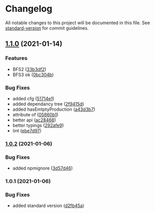 # Changelog

All notable changes to this project will be documented in this file. See [standard-version](https://github.com/conventional-changelog/standard-version) for commit guidelines.

## [1.1.0](https://github.com/jlguenego/syntax-analysis/compare/v1.0.2...v1.1.0) (2021-01-14)


### Features

* BFS2 ([33b3df2](https://github.com/jlguenego/syntax-analysis/commit/33b3df2e4c1ccb415e1996ad1a1cbc283cb2c246))
* BFS3 ok ([0bc304b](https://github.com/jlguenego/syntax-analysis/commit/0bc304b3d88e2637881c22d985057d34eb585ee6))


### Bug Fixes

* added cfg ([51714e1](https://github.com/jlguenego/syntax-analysis/commit/51714e1aed81a57500175f6a23fb482719ee88ec))
* added dependancy tree ([2f9415d](https://github.com/jlguenego/syntax-analysis/commit/2f9415d7e156fb53f226e505e7986f9789a1327c))
* added hasEmtptyProduction ([a43d3b7](https://github.com/jlguenego/syntax-analysis/commit/a43d3b712575742e9d602de0ad338e4e1786c2f2))
* attribute of ([05860b1](https://github.com/jlguenego/syntax-analysis/commit/05860b1d938de44389d44a3661014a2d93dd95f4))
* better api ([ac28468](https://github.com/jlguenego/syntax-analysis/commit/ac28468532c99e074a54e4a699f6c6c46d8087f8))
* better typings ([292afe9](https://github.com/jlguenego/syntax-analysis/commit/292afe905e5fc0edc2f710236eb3733be8ce6c54))
* lint ([ebe7d97](https://github.com/jlguenego/syntax-analysis/commit/ebe7d97472e1d2a934aa1641a98dd8ebbfb58fdd))

### [1.0.2](https://github.com/jlguenego/syntax-analysis/compare/v1.0.1...v1.0.2) (2021-01-06)


### Bug Fixes

* added npmignore ([3d57d46](https://github.com/jlguenego/syntax-analysis/commit/3d57d465961e92be632a0398910b7135d70fe6c1))

### 1.0.1 (2021-01-06)


### Bug Fixes

* added standard version ([d2fb45a](https://github.com/jlguenego/syntax-analysis/commit/d2fb45abd0313b5c9ee5f7f94a15ccc990f5d191))
